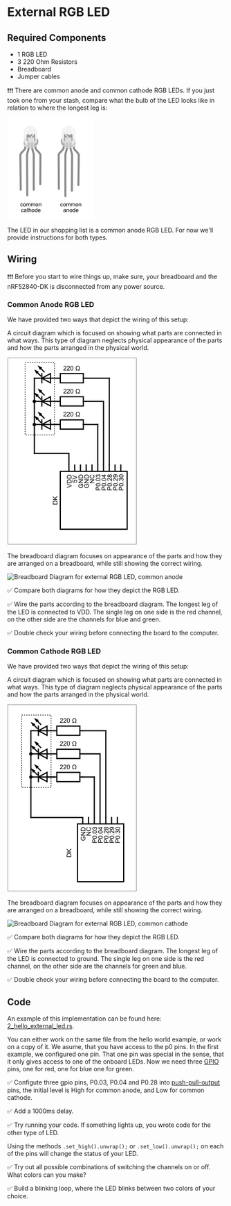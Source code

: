 # External RGB LED

## Required Components

* 1 RGB LED
* 3 220 Ohm Resistors
* Breadboard
* Jumper cables

❗️❗️❗️ There are common anode and common cathode RGB LEDs. If you just took one from your stash, compare what the bulb of the LED looks like in relation to where the longest leg is:

![Common anode oder common cathode?](../img/cc_or_ca.png)

The LED in our shopping list is a common anode RGB LED. For now we'll provide instructions for both types.

## Wiring

❗️❗️❗️ Before you start to wire things up, make sure, your breadboard and the nRF52840-DK is disconnected from any power source. 

### Common Anode RGB LED
 
We have provided two ways that depict the wiring of this setup:

A circuit diagram which is focused on showing what parts are connected in what ways. This type of diagram neglects physical appearance of the parts and how the parts arranged in the physical world. 

![Circuit Diagram for external RGB LED, common anode](../img/knurling-rgb-led-ca-circuit.png)

The breadboard diagram focuses on appearance of the parts and how they are arranged on a breadboard, while still showing the correct wiring. 

![Breadboard Diagram for external RGB LED, common anode](../img/knurling-rgb-led-ca-bb.png) 

✅ Compare both diagrams for how they depict the RGB LED.

✅ Wire the parts according to the breadboard diagram. The longest leg of the LED is connected to VDD. The single leg on one side is the red channel, on the other side are the channels for blue and green. 

✅ Double check your wiring before connecting the board to the computer. 


### Common Cathode RGB LED

We have provided two ways that depict the wiring of this setup:

A circuit diagram which is focused on showing what parts are connected in what ways. This type of diagram neglects physical appearance of the parts and how the parts arranged in the physical world. 

![Circuit Diagram for external RGB LED, common cathode](../img/knurling-rgb-led-cc-circuit.png)

The breadboard diagram focuses on appearance of the parts and how they are arranged on a breadboard, while still showing the correct wiring. 

![Breadboard Diagram for external RGB LED, common cathode](../img/knurling-rgb-led-cc-bb.png) 

✅ Compare both diagrams for how they depict the RGB LED.

✅ Wire the parts according to the breadboard diagram. The longest leg of the LED is connected to ground. The single leg on one side is the red channel, on the other side are the channels for green and blue. 

✅ Double check your wiring before connecting the board to the computer.


## Code

An example of this implementation can be found here: [2_hello_external_led.rs](https://github.com/knurling-rs/knurling-sessions-20q4/blob/main/src/bin/2_hello_external_led.rs).

You can either work on the same file from the hello world example, or work on a copy of it. We asume, that you have access to the p0 pins. In the first example, we configured one pin. That one pin was special in the sense, that it only gives access to one of the onboard LEDs. Now we need three [GPIO](../glossary.html#gpio) pins, one for red, one for blue one for green.

✅ Configute three gpio pins, P0.03, P0.04 and P0.28 into [push-pull-output](../glossary.html#push-pull-output) pins, the initial level is High for common anode, and Low for common cathode. 

✅ Add a 1000ms delay. 

✅ Try running your code. If something lights up, you wrote code for the other type of LED. 


Using the methods `.set_high().unwrap();` or `.set_low().unwrap();` on each of the pins will change the status of your LED. 

✅ Try out all possible combinations of switching the channels on or off. What colors can you make?

✅ Build a blinking loop, where the LED blinks between two colors of your choice.

